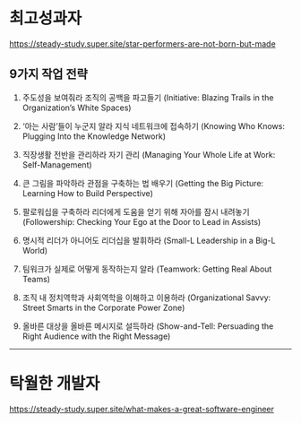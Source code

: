 # 최고성과자

https://steady-study.super.site/star-performers-are-not-born-but-made

## 9가지 작업 전략

1. 주도성을 보여줘라
   조직의 공백을 파고들기 (Initiative: Blazing Trails in the Organization’s White Spaces)

2. ‘아는 사람’들이 누군지 알라
   지식 네트워크에 접속하기 (Knowing Who Knows: Plugging Into the Knowledge Network)

3. 직장생활 전반을 관리하라
   자기 관리 (Managing Your Whole Life at Work: Self-Management)

4. 큰 그림을 파악하라
   관점을 구축하는 법 배우기 (Getting the Big Picture: Learning How to Build Perspective)

5. 팔로워십을 구축하라
   리더에게 도움을 얻기 위해 자아를 잠시 내려놓기 (Followership: Checking Your Ego at the Door to Lead in Assists)

6. 명시적 리더가 아니어도 리더십을 발휘하라 (Small-L Leadership in a Big-L World)

7. 팀워크가 실제로 어떻게 동작하는지 알라 (Teamwork: Getting Real About Teams)

8. 조직 내 정치역학과 사회역학을 이해하고 이용하라 (Organizational Savvy: Street Smarts in the Corporate Power Zone)

9. 올바른 대상을 올바른 메시지로 설득하라 (Show-and-Tell: Persuading the Right Audience with the Right Message)

---

# 탁월한 개발자

https://steady-study.super.site/what-makes-a-great-software-engineer
